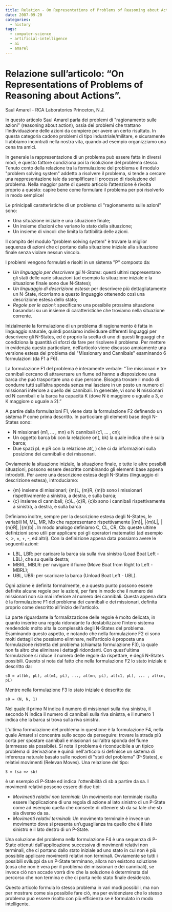 ```yaml
---
title: Relation - On Representations of Problems of Reasoning about Actions
date: 2007-09-20
categories:
  - history
tags:
  - computer-science
  - artificial-intelligence
  - ai
  - amarel
---
```


# Relazione sull’articolo: “On Representations of Problems of Reasoning about Actions”.
Saul Amarel - RCA Laboratories Princeton, N.J.

In questo articolo Saul Amarel parla dei problemi di "ragionamento sulle azioni" (reasoning about action), ossia dei problemi che trattano l’individuazione delle azioni da compiere per avere un certo risultato. In questa categoria cadono problemi di tipo industriale/militare, e sicuramente li abbiamo incontrati nella nostra vita, quando ad esempio organizziamo una cena tra amici.

<!--more-->

In generale la rappresentazione di un problema può essere fatta in diversi modi, e questo fattore condiziona poi la risoluzione del problema stesso. Tenuto conto della relazione tra la formulazione del problema e il modulo "problem solving system" addetto a risolvere il problema, si tende a cercare una rappresentazione tale da semplificare il processo di risoluzione del problema. Nella maggior parte di questo articolo l’attenzione è rivolta proprio a questo: capire bene come formulare il problema per poi risolverlo in modo semplice!

Le prinicipali caratteristiche di un problema di "ragionamento sulle azioni" sono:

* Una situazione iniziale e una situazione finale;
* Un insieme d’azioni che variano lo stato della situazione;
* Un insieme di vincoli che limita la fattibilità delle azioni.

Il compito del modulo "problem solving system" è trovare la miglior sequenza di azioni che ci portano dalla situazione iniziale alla situazione finale senza violare nessun vincolo. 

I problemi vengono formulati e risolti in un sistema "P" composto da:

* _Un linguaggio per descrivere gli N-States_: questi ultimi rappresentano gli stati delle varie situazioni (ad esempio la situazione iniziale e la situazione finale sono due N-States);
* _Un linguaggio di descrizione estesa_: per descrivere più dettagliatamente un N-State, ricorriamo a questo linguaggio ottenendo così una descrizione estesa dello stato;
* _Regole per le azioni_: specificano una possibile prossima situazione basandosi su un insieme di caratteristiche che troviamo nella situazione corrente.

Inizialmente la formulazione di un problema di ragionamento è fatta in linguaggio naturale, quindi possiamo individuare differenti linguaggi per descrivere gli N-States, ed è proprio la scelta di uno di questi linguaggi che condiziona la quantità di sforzi da fare per risolvere il problema. Per mettere in evidenzia questo particolare, nell’articolo viene discusso ampiamente una versione estesa del problema dei "Missionary and Cannibals" esaminando 6 formulazioni (da F1 a F6).

La formulazione F1 del problema è  interamente verbale: “Tre missionari e tre cannibali cercano di attraversare un fiume ed hanno a disposizione una barca che può trasportare una o due persone.  Bisogna trovare il modo di condurre tutti sull’altra sponda senza mai lasciare in un posto un numero di missionari inferiore a quello dei cannibali. In generale, vi sono N missionari ed N cannibali e la barca ha capacità K (dove N è maggiore o uguale a 3, e K maggiore o uguale a 2).”

A partire dalla formulazioni F1, viene data la formulazione F2 definendo un sistema P come prima descritto. In particolare gli elementi base degli N-States sono:

- N missionari (m1, ... , mn) e N cannibali (c1, ... , cn);
- Un oggetto barca bk con la relazione on(<qualcuno>, bk) la quale indica che <qualcuno> è sulla barca;
- Due spazi pL e pR con la relazione at(<qualcuno>, <spazio>) che ci da informazioni sulla posizione dei cannibali e dei missonari.

Ovviamente la situazione iniziale, la situazione finale, e tutte le altre possibili situazioni, possono essere descritte combinando gli elementi base appena introdotti.
Per avere una descrizione estesa degli N-States (linguaggio di descrizione estesa), introduciamo:

- {m} insieme di missionari; {m}L, {m}R, {m}b sono i missionari rispettivamente a sinistra, a destra, e sulla barca;
- {c} insieme di cannibali; {c}L, {c}R, {c}b sono i cannibali rispettivamente a sinistra, a destra, e sulla barca

Definiamo inoltre, sempre per la descrizione estesa degli N-States, le variabili M, ML, MR, Mb che rappresentano rispettivamente |{m}|, |{m}L|, |{m}R|, |{m}b| . In modo analogo definiamo C, CL, CR, Cb: queste ultime definizioni sono utili per applicare poi gli operatori matematici (ad esempio <, >, =, +, -, ed altri).
Con la definizione appena data possiamo avere le seguenti azioni:

* LBL, LBR: per caricare la barca sia sulla riva sinistra (Load Boat Left - LBL), che su quella destra;
* MBRL, MBLR: per navigare il fiume (Move Boat from Right to Left - MBRL);
* UBL, UBR: per scaricare la barca (Unload Boat Left - UBL).

Ogni azione è definita formalmente, e a questo punto possono essere definite alcune regole per le azioni, per fare in modo che il numero dei missionari non sia mai inferiore al numero dei cannibali. Questa appena data è la formulazione F1 del problema dei cannibali e dei missionari, definita proprio come descritto all'inizio dell'articolo.

La parte riguardante la formalizzazione delle regole è molto delicata, in quanto inserire una regola ridondante fa destabilizzare l'intero sistema rendendolo molto alta la complessità degli N-States del problema. Esaminando questo aspetto, e notando che nella formulazione F2 ci sono molti dettagli che possiamo eliminare, nell'articolo è proposta una formulazione ristretta del problema (chiamata formulazione F3), la quale non fa altro che eliminare i dettagli ridondanti. Con quest'ultima formulazione si riduce il numero delle regole da rispettare, e degli N-States possibili. Questo si nota dal fatto che nella formulazione F2 lo stato iniziale è descritto da:

```
s0 = at(bk, pL), at(m1, pL), ..., at(mn, pL), at(c1, pL), ... , at(cn, pL)
```

Mentre nella formulazione F3 lo stato iniziale è descritto da:

```
s0 = (N, N, 1)
```

Nel quale il primo N indica il numero di missionari sulla riva sinistra, il secondo N indica il numero di cannibali sulla riva sinistra, e il numero 1 indica che la barca si trova sulla riva sinistra.

L'ultima formulazione del problema in questione è la formulazione F4, nella quale Amarel si concentra sullo scopo da perseguire: trovare la strada più corta per spostare cannibali e missionari sull'altra sponda del fiume (ammesso sia possibile). Si nota il problema è riconducibile a un tipico problema di derivazione e quindi nell'articolo si definisce un sistema di inferenza naturale basato sulle nozioni di "stati del problema" (P-States), e relativi movimenti (Relevan Moves). Una relazione del tipo:

```
S = (sa => sb)
```

è un esempio di P-State ed indica l'ottenibilità di sb a partire da sa. I movimenti relativi possono essere di due tipi:

* _Movimenti relativi non terminali_: Un movimento non terminale risulta essere l’applicazione di una regola di azione al lato sinistro di un P-State come ad esempio quella che consente di ottenere sb da sa tale che sb sia diverso da sa.
* _Movimenti relativi terminali_: Un movimento terminale è invece un movimento dove si presenta un’uguaglianza tra quello che è il lato sinistro e il lato destro di un P-State.

Una soluzione del problema nella formulazione F4 è una sequenza di P-State ottenuti dall'applicazione successiva di movimenti relativi non terminali, che ci portano dallo stato iniziale ad uno stato in cui non è più possibile applicare movimenti relativi non terminali. Ovviamente se tutti i possibili sviluppi da un P-State terminano, allora non esistono soluzione (cosa che non è vera per il problema dei missionari e dei cannibali), se invece ciò non accade vorrà dire che la soluzione è determinata dal percorso che non termina e che ci porta nello stato finale desiderato.

Questo articolo formula lo stesso problema in vari modi possibili, ma non per mostrare come sia possibile fare ciò, ma per evidenziare che lo stesso problema può essere risolto con più efficienza se è formulato in modo intelligente.
